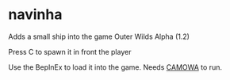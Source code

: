 # navinha
Adds a small ship into the game Outer Wilds Alpha (1.2)

Press C to spawn it in front the player

Use the BepInEx to load it into the game. Needs [CAMOWA](https://github.com/ShoosGun/CAMOWA/releases) to run.
